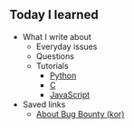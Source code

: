 ## Today I learned

- What I write about
  - Everyday issues
  - Questions
  - Tutorials
    - [Python](https://github.com/tula3and/til/blob/master/Python/Tutorial.md#python-tutorial)
    - [C](https://github.com/tula3and/til/blob/master/C/Tutorial.md#c-tutorial)
    - [JavaScript](https://github.com/tula3and/til/blob/master/JavaScript/Tutorial.md#javascript-tutorial)
- Saved links
  - [About Bug Bounty (kor)](https://noirstar.tistory.com/282)
